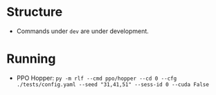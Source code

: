 # Structure
- Commands under `dev` are under development. 

# Running
- PPO Hopper: `py -m rlf --cmd ppo/hopper --cd 0 --cfg ./tests/config.yaml --seed "31,41,51" --sess-id 0 --cuda False`

